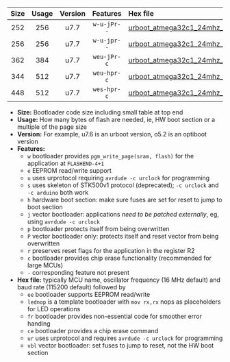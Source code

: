 |Size|Usage|Version|Features|Hex file|
|:-:|:-:|:-:|:-:|:--|
|252|256|u7.7|`w-u-jPr--`|[urboot_atmega32c1_24mhz_57600bps_lednop_ur_vbl.hex](https://raw.githubusercontent.com/stefanrueger/urboot.hex/main/mcus/atmega32c1/fcpu_24mhz/57600_bps/urboot_atmega32c1_24mhz_57600bps_lednop_ur_vbl.hex)|
|256|256|u7.7|`w-u-jpr--`|[urboot_atmega32c1_24mhz_57600bps_lednop_fr_ur_vbl.hex](https://raw.githubusercontent.com/stefanrueger/urboot.hex/main/mcus/atmega32c1/fcpu_24mhz/57600_bps/urboot_atmega32c1_24mhz_57600bps_lednop_fr_ur_vbl.hex)|
|362|384|u7.7|`weu-jPr-c`|[urboot_atmega32c1_24mhz_57600bps_ee_lednop_fr_ce_ur_vbl.hex](https://raw.githubusercontent.com/stefanrueger/urboot.hex/main/mcus/atmega32c1/fcpu_24mhz/57600_bps/urboot_atmega32c1_24mhz_57600bps_ee_lednop_fr_ce_ur_vbl.hex)|
|344|512|u7.7|`weu-hpr-c`|[urboot_atmega32c1_24mhz_57600bps_ee_lednop_fr_ce_ur.hex](https://raw.githubusercontent.com/stefanrueger/urboot.hex/main/mcus/atmega32c1/fcpu_24mhz/57600_bps/urboot_atmega32c1_24mhz_57600bps_ee_lednop_fr_ce_ur.hex)|
|448|512|u7.7|`wes-hpr-c`|[urboot_atmega32c1_24mhz_57600bps_ee_lednop_fr_ce.hex](https://raw.githubusercontent.com/stefanrueger/urboot.hex/main/mcus/atmega32c1/fcpu_24mhz/57600_bps/urboot_atmega32c1_24mhz_57600bps_ee_lednop_fr_ce.hex)|

- **Size:** Bootloader code size including small table at top end
- **Usage:** How many bytes of flash are needed, ie, HW boot section or a multiple of the page size
- **Version:** For example, u7.6 is an urboot version, o5.2 is an optiboot version
- **Features:**
  + `w` bootloader provides `pgm_write_page(sram, flash)` for the application at `FLASHEND-4+1`
  + `e` EEPROM read/write support
  + `u` uses urprotocol requiring `avrdude -c urclock` for programming
  + `s` uses skeleton of STK500v1 protocol (deprecated); `-c urclock` and `-c arduino` both work
  + `h` hardware boot section: make sure fuses are set for reset to jump to boot section
  + `j` vector bootloader: applications *need to be patched externally*, eg, using `avrdude -c urclock`
  + `p` bootloader protects itself from being overwritten
  + `P` vector bootloader only: protects itself and reset vector from being overwritten
  + `r` preserves reset flags for the application in the register R2
  + `c` bootloader provides chip erase functionality (recommended for large MCUs)
  + `-` corresponding feature not present
- **Hex file:** typically MCU name, oscillator frequency (16 MHz default) and baud rate (115200 default) followed by
  + `ee` bootloader supports EEPROM read/write
  + `lednop` is a template bootloader with `mov rx,rx` nops as placeholders for LED operations
  + `fr` bootloader provides non-essential code for smoother error handing
  + `ce` bootloader provides a chip erase command
  + `ur` uses urprotocol and requires `avrdude -c urclock` for programming
  + `vbl` vector bootloader: set fuses to jump to reset, not the HW boot section
